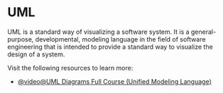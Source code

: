# UML

UML is a standard way of visualizing a software system. It is a general-purpose, developmental, modeling language in the field of software engineering that is intended to provide a standard way to visualize the design of a system.

Visit the following resources to learn more:

- [@video@UML Diagrams Full Course (Unified Modeling Language)](https://www.youtube.com/watch?v=WnMQ8HlmeXc)
